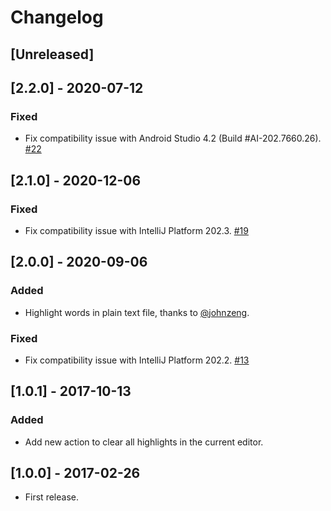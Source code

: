 <!-- Keep a Changelog guide -> https://keepachangelog.com -->

# Changelog

## [Unreleased]

## [2.2.0] - 2020-07-12

### Fixed

- Fix compatibility issue with Android Studio 4.2 (Build #AI-202.7660.26). [#22](https://github.com/huoguangjin/MultiHighlight/issues/22)

## [2.1.0] - 2020-12-06

### Fixed

- Fix compatibility issue with IntelliJ Platform 202.3. [#19](https://github.com/huoguangjin/MultiHighlight/issues/19)

## [2.0.0] - 2020-09-06

### Added

- Highlight words in plain text file, thanks to [@johnzeng](https://github.com/johnzeng).

### Fixed

- Fix compatibility issue with IntelliJ Platform 202.2. [#13](https://github.com/huoguangjin/MultiHighlight/issues/13)

## [1.0.1] - 2017-10-13

### Added

- Add new action to clear all highlights in the current editor.

## [1.0.0] - 2017-02-26

- First release.

